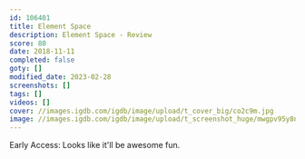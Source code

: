 ```yaml
---
id: 106401
title: Element Space
description: Element Space - Review
score: 80
date: 2018-11-11
completed: false
goty: []
modified_date: 2023-02-28
screenshots: []
tags: []
videos: []
cover: //images.igdb.com/igdb/image/upload/t_cover_big/co2c9m.jpg
image: //images.igdb.com/igdb/image/upload/t_screenshot_huge/mwgpv95y8nzko10xwgay.jpg
---
```

Early Access: Looks like it'll be awesome fun.